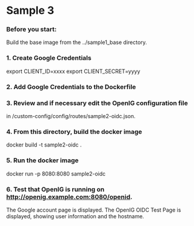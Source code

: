 # Sample 3

### Before you start:
Build the base image from the ../sample1_base directory.

### 1. Create Google Credentials
export CLIENT_ID=xxxx
export CLIENT_SECRET=yyyy

### 2. Add Google Credentials to the Dockerfile

### 3. Review and if necessary edit the OpenIG configuration file
in  /custom-config/config/routes/sample2-oidc.json.

### 4. From this directory, build the docker image
docker build -t sample2-oidc .

### 5. Run the docker image
docker run -p 8080:8080 sample2-oidc

### 6. Test that OpenIG is running on http://openig.example.com:8080/openid.
The Google account page is displayed.
The OpenIG OIDC Test Page is displayed, showing user information and the hostname.


